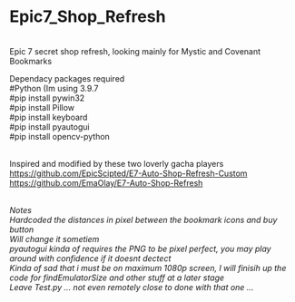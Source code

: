 # Epic7_Shop_Refresh
<br>
Epic 7 secret shop refresh, looking mainly for Mystic and Covenant Bookmarks

Dependacy packages required
<br>#Python (Im using 3.9.7
<br>#pip install pywin32
<br>#pip install Pillow
<br>#pip install keyboard
<br>#pip install pyautogui
<br>#pip install opencv-python

<br>Inspired and modified by these two loverly gacha players
<br>https://github.com/EpicScipted/E7-Auto-Shop-Refresh-Custom
<br>https://github.com/EmaOlay/E7-Auto-Shop-Refresh

<br><I>Notes<I>
<br>Hardcoded the distances in pixel between the bookmark icons and buy button
<br>Will change it sometiem
<br>pyautogui kinda of requires the PNG to be pixel perfect, you may play around with confidence if it doesnt dectect 
<br>Kinda of sad that i must be on maximum 1080p screen, I will finisih up the code for findEmulatorSize and other stuff at a later stage
<br>Leave Test.py ... not even remotely close to done with that one ...
